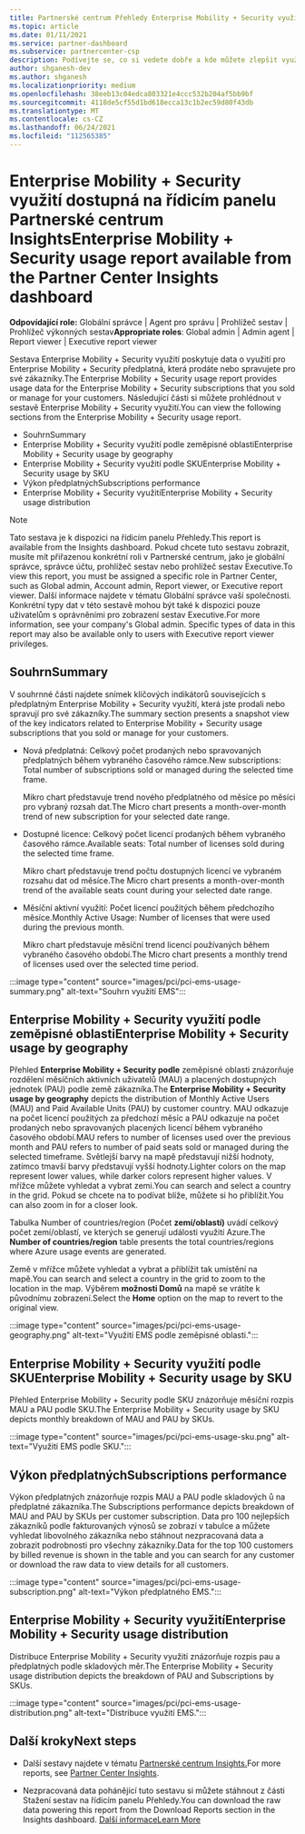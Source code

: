 ```yaml
---
title: Partnerské centrum Přehledy Enterprise Mobility + Security využití
ms.topic: article
ms.date: 01/11/2021
ms.service: partner-dashboard
ms.subservice: partnercenter-csp
description: Podívejte se, co si vedete dobře a kde můžete zlepšit využití předplatných, Enterprise Mobility + Security prodáte nebo spravujete pro své zákazníky.
author: shganesh-dev
ms.author: shganesh
ms.localizationpriority: medium
ms.openlocfilehash: 38eeb13c04edca803321e4ccc532b204af5bb9bf
ms.sourcegitcommit: 4118de5cf55d1bd618ecca13c1b2ec59d80f43db
ms.translationtype: MT
ms.contentlocale: cs-CZ
ms.lasthandoff: 06/24/2021
ms.locfileid: "112565385"
---
```

# <a name="enterprise-mobility--security-usage-report-available-from-the-partner-center-insights-dashboard"></a><span data-ttu-id="916d7-103">Enterprise Mobility + Security využití dostupná na řídicím panelu Partnerské centrum Insights</span><span class="sxs-lookup"><span data-stu-id="916d7-103">Enterprise Mobility + Security usage report available from the Partner Center Insights dashboard</span></span>

<span data-ttu-id="916d7-104">**Odpovídající role:** Globální správce | Agent pro správu | Prohlížeč sestav | Prohlížeč výkonných sestav</span><span class="sxs-lookup"><span data-stu-id="916d7-104">**Appropriate roles**: Global admin | Admin agent | Report viewer | Executive report viewer</span></span>

<span data-ttu-id="916d7-105">Sestava Enterprise Mobility + Security využití poskytuje data o využití pro Enterprise Mobility + Security předplatná, která prodáte nebo spravujete pro své zákazníky.</span><span class="sxs-lookup"><span data-stu-id="916d7-105">The Enterprise Mobility + Security usage report provides usage data for the Enterprise Mobility + Security subscriptions that you sold or manage for your customers.</span></span> <span data-ttu-id="916d7-106">Následující části si můžete prohlédnout v sestavě Enterprise Mobility + Security využití.</span><span class="sxs-lookup"><span data-stu-id="916d7-106">You can view the following sections from the Enterprise Mobility + Security usage report.</span></span>

- <span data-ttu-id="916d7-107">Souhrn</span><span class="sxs-lookup"><span data-stu-id="916d7-107">Summary</span></span>
- <span data-ttu-id="916d7-108">Enterprise Mobility + Security využití podle zeměpisné oblasti</span><span class="sxs-lookup"><span data-stu-id="916d7-108">Enterprise Mobility + Security usage by geography</span></span>
- <span data-ttu-id="916d7-109">Enterprise Mobility + Security využití podle SKU</span><span class="sxs-lookup"><span data-stu-id="916d7-109">Enterprise Mobility + Security usage by SKU</span></span>
- <span data-ttu-id="916d7-110">Výkon předplatných</span><span class="sxs-lookup"><span data-stu-id="916d7-110">Subscriptions performance</span></span>
- <span data-ttu-id="916d7-111">Enterprise Mobility + Security využití</span><span class="sxs-lookup"><span data-stu-id="916d7-111">Enterprise Mobility + Security usage distribution</span></span>

 > [!NOTE]
 > <span data-ttu-id="916d7-112">Tato sestava je k dispozici na řídicím panelu Přehledy.</span><span class="sxs-lookup"><span data-stu-id="916d7-112">This report is available from the Insights dashboard.</span></span> <span data-ttu-id="916d7-113">Pokud chcete tuto sestavu zobrazit, musíte mít přiřazenou konkrétní roli v Partnerské centrum, jako je globální správce, správce účtu, prohlížeč sestav nebo prohlížeč sestav Executive.</span><span class="sxs-lookup"><span data-stu-id="916d7-113">To view this report, you must be assigned a specific role in Partner Center, such as Global admin, Account admin, Report viewer, or Executive report viewer.</span></span> <span data-ttu-id="916d7-114">Další informace najdete v tématu Globální správce vaší společnosti. Konkrétní typy dat v této sestavě mohou být také k dispozici pouze uživatelům s oprávněními pro zobrazení sestav Executive.</span><span class="sxs-lookup"><span data-stu-id="916d7-114">For more information, see your company's Global admin. Specific types of data in this report may also be available only to users with Executive report viewer privileges.</span></span>

## <a name="summary"></a><span data-ttu-id="916d7-115">Souhrn</span><span class="sxs-lookup"><span data-stu-id="916d7-115">Summary</span></span>

<span data-ttu-id="916d7-116">V souhrnné části najdete snímek klíčových indikátorů souvisejících s předplatným Enterprise Mobility + Security využití, která jste prodali nebo spravují pro své zákazníky.</span><span class="sxs-lookup"><span data-stu-id="916d7-116">The summary section presents a snapshot view of the key indicators related to Enterprise Mobility + Security usage subscriptions that you sold or manage for your customers.</span></span> 

- <span data-ttu-id="916d7-117">Nová předplatná: Celkový počet prodaných nebo spravovaných předplatných během vybraného časového rámce.</span><span class="sxs-lookup"><span data-stu-id="916d7-117">New subscriptions: Total number of subscriptions sold or managed during the selected time frame.</span></span>

   <span data-ttu-id="916d7-118">Mikro chart představuje trend nového předplatného od měsíce po měsíci pro vybraný rozsah dat.</span><span class="sxs-lookup"><span data-stu-id="916d7-118">The Micro chart presents a month-over-month trend of new subscription for your selected date range.</span></span>

- <span data-ttu-id="916d7-119">Dostupné licence: Celkový počet licencí prodaných během vybraného časového rámce.</span><span class="sxs-lookup"><span data-stu-id="916d7-119">Available seats: Total number of licenses sold during the selected time frame.</span></span>

   <span data-ttu-id="916d7-120">Mikro chart představuje trend počtu dostupných licencí ve vybraném rozsahu dat od měsíce.</span><span class="sxs-lookup"><span data-stu-id="916d7-120">The Micro chart presents a month-over-month trend of the available seats count during your selected date range.</span></span>

- <span data-ttu-id="916d7-121">Měsíční aktivní využití: Počet licencí použitých během předchozího měsíce.</span><span class="sxs-lookup"><span data-stu-id="916d7-121">Monthly Active Usage: Number of licenses that were used during the previous month.</span></span>

   <span data-ttu-id="916d7-122">Mikro chart představuje měsíční trend licencí používaných během vybraného časového období.</span><span class="sxs-lookup"><span data-stu-id="916d7-122">The Micro chart presents a monthly trend of licenses used over the selected time period.</span></span>

:::image type="content" source="images/pci/pci-ems-usage-summary.png" alt-text="Souhrn využití EMS":::

## <a name="enterprise-mobility--security-usage-by-geography"></a><span data-ttu-id="916d7-124">Enterprise Mobility + Security využití podle zeměpisné oblasti</span><span class="sxs-lookup"><span data-stu-id="916d7-124">Enterprise Mobility + Security usage by geography</span></span>

<span data-ttu-id="916d7-125">Přehled **Enterprise Mobility + Security podle** zeměpisné oblasti znázorňuje rozdělení měsíčních aktivních uživatelů (MAU) a placených dostupných jednotek (PAU) podle země zákazníka.</span><span class="sxs-lookup"><span data-stu-id="916d7-125">The **Enterprise Mobility + Security usage by geography** depicts the distribution of Monthly Active Users (MAU) and Paid Available Units (PAU) by customer country.</span></span> <span data-ttu-id="916d7-126">MAU odkazuje na počet licencí použitých za předchozí měsíc a PAU odkazuje na počet prodaných nebo spravovaných placených licencí během vybraného časového období.</span><span class="sxs-lookup"><span data-stu-id="916d7-126">MAU refers to number of licenses used over the previous month and PAU refers to number of paid seats sold or managed during the selected timeframe.</span></span> <span data-ttu-id="916d7-127">Světlejší barvy na mapě představují nižší hodnoty, zatímco tmavší barvy představují vyšší hodnoty.</span><span class="sxs-lookup"><span data-stu-id="916d7-127">Lighter colors on the map represent lower values, while darker colors represent higher values.</span></span> <span data-ttu-id="916d7-128">V mřížce můžete vyhledat a vybrat zemi.</span><span class="sxs-lookup"><span data-stu-id="916d7-128">You can search and select a country in the grid.</span></span> <span data-ttu-id="916d7-129">Pokud se chcete na to podívat blíže, můžete si ho přiblížit.</span><span class="sxs-lookup"><span data-stu-id="916d7-129">You can also zoom in for a closer look.</span></span>

<span data-ttu-id="916d7-130">Tabulka Number of countries/region (Počet **zemí/oblastí)** uvádí celkový počet zemí/oblastí, ve kterých se generují události využití Azure.</span><span class="sxs-lookup"><span data-stu-id="916d7-130">The **Number of countries/region** table presents the total countries/regions where Azure usage events are generated.</span></span>

<span data-ttu-id="916d7-131">Země v mřížce můžete vyhledat a vybrat a přiblížit tak umístění na mapě.</span><span class="sxs-lookup"><span data-stu-id="916d7-131">You can search and select a country in the grid to zoom to the location in the map.</span></span> <span data-ttu-id="916d7-132">Výběrem **možnosti Domů** na mapě se vrátíte k původnímu zobrazení.</span><span class="sxs-lookup"><span data-stu-id="916d7-132">Select the **Home** option on the map to revert to the original view.</span></span>

:::image type="content" source="images/pci/pci-ems-usage-geography.png" alt-text="Využití EMS podle zeměpisné oblasti.":::

## <a name="enterprise-mobility--security-usage-by-sku"></a><span data-ttu-id="916d7-134">Enterprise Mobility + Security využití podle SKU</span><span class="sxs-lookup"><span data-stu-id="916d7-134">Enterprise Mobility + Security usage by SKU</span></span>

<span data-ttu-id="916d7-135">Přehled Enterprise Mobility + Security podle SKU znázorňuje měsíční rozpis MAU a PAU podle SKU.</span><span class="sxs-lookup"><span data-stu-id="916d7-135">The Enterprise Mobility + Security usage by SKU depicts monthly breakdown of MAU and PAU by SKUs.</span></span>

:::image type="content" source="images/pci/pci-ems-usage-sku.png" alt-text="Využití EMS podle SKU.":::

## <a name="subscriptions-performance"></a><span data-ttu-id="916d7-137">Výkon předplatných</span><span class="sxs-lookup"><span data-stu-id="916d7-137">Subscriptions performance</span></span>

<span data-ttu-id="916d7-138">Výkon předplatných znázorňuje rozpis MAU a PAU podle skladových ů na předplatné zákazníka.</span><span class="sxs-lookup"><span data-stu-id="916d7-138">The Subscriptions performance depicts breakdown of MAU and PAU by SKUs per customer subscription.</span></span> <span data-ttu-id="916d7-139">Data pro 100 nejlepších zákazníků podle fakturovaných výnosů se zobrazí v tabulce a můžete vyhledat libovolného zákazníka nebo stáhnout nezpracovaná data a zobrazit podrobnosti pro všechny zákazníky.</span><span class="sxs-lookup"><span data-stu-id="916d7-139">Data for the top 100 customers by billed revenue is shown in the table and you can search for any customer or download the raw data to view details for all customers.</span></span>

:::image type="content" source="images/pci/pci-ems-usage-subscription.png" alt-text="Výkon předplatného EMS.":::

## <a name="enterprise-mobility--security-usage-distribution"></a><span data-ttu-id="916d7-141">Enterprise Mobility + Security využití</span><span class="sxs-lookup"><span data-stu-id="916d7-141">Enterprise Mobility + Security usage distribution</span></span>

<span data-ttu-id="916d7-142">Distribuce Enterprise Mobility + Security využití znázorňuje rozpis pau a předplatných podle skladových měr.</span><span class="sxs-lookup"><span data-stu-id="916d7-142">The Enterprise Mobility + Security usage distribution depicts the breakdown of PAU and Subscriptions by SKUs.</span></span>

:::image type="content" source="images/pci/pci-ems-usage-distribution.png" alt-text="Distribuce využití EMS.":::

## <a name="next-steps"></a><span data-ttu-id="916d7-144">Další kroky</span><span class="sxs-lookup"><span data-stu-id="916d7-144">Next steps</span></span>

- <span data-ttu-id="916d7-145">Další sestavy najdete v tématu [Partnerské centrum Insights.](partner-center-insights.md)</span><span class="sxs-lookup"><span data-stu-id="916d7-145">For more reports, see [Partner Center Insights](partner-center-insights.md).</span></span>

- <span data-ttu-id="916d7-146">Nezpracovaná data pohánějící tuto sestavu si můžete stáhnout z části Stažení sestav na řídicím panelu Přehledy.</span><span class="sxs-lookup"><span data-stu-id="916d7-146">You can download the raw data powering this report from the Download Reports section in the Insights dashboard.</span></span> [<span data-ttu-id="916d7-147">Další informace</span><span class="sxs-lookup"><span data-stu-id="916d7-147">Learn More</span></span>](pci-download-reports.md) 
